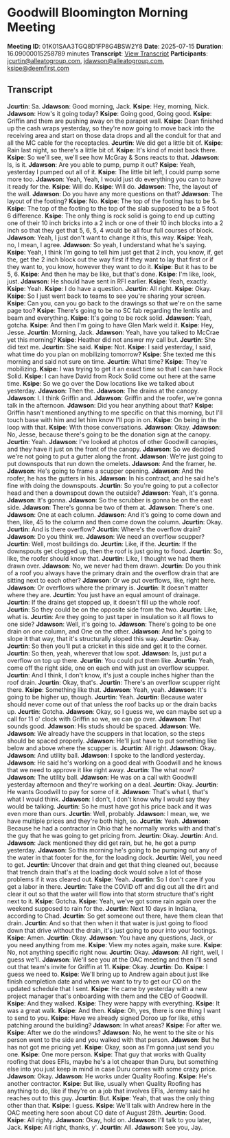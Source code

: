 # Goodwill Bloomington Morning Meeting
**Meeting ID**: 01K01SAA3TGQ8D1FP8G4BSW2Y8
**Date**: 2025-07-15
**Duration**: 16.09000015258789 minutes
**Transcript**: [View Transcript](https://app.fireflies.ai/view/01K01SAA3TGQ8D1FP8G4BSW2Y8)
**Participants**: jcurtin@alleatogroup.com, jdawson@alleatogroup.com, ksipe@deemfirst.com

## Transcript
**Jcurtin**: Sa.
**Jdawson**: Good morning, Jack.
**Ksipe**: Hey, morning, Nick.
**Jdawson**: How's it going today?
**Ksipe**: Going good, Going good.
**Ksipe**: Griffin and them are pushing away on the parapet wall.
**Ksipe**: Dean finished up the cash wraps yesterday, so they're now going to move back into the receiving area and start on those data drops and all the conduit for that and all the MC cable for the receptacles.
**Jcurtin**: We did get a little bit of.
**Ksipe**: Rain last night, so there's a little bit of.
**Ksipe**: It's kind of moist back there.
**Ksipe**: So we'll see, we'll see how McGray & Sons reacts to that.
**Jdawson**: Is, is it.
**Jdawson**: Are you able to pump, pump it out?
**Ksipe**: Yeah, yesterday I pumped out all of it.
**Ksipe**: The little bit left, I could pump some more too.
**Jdawson**: Yeah, Yeah, I would just do everything you can to have it ready for the.
**Ksipe**: Will do.
**Ksipe**: Will do.
**Jdawson**: The, the layout of the wall.
**Jdawson**: Do you have any more questions on that?
**Jdawson**: The layout of the footing?
**Ksipe**: No.
**Ksipe**: The top of the footing has to be 5.
**Ksipe**: The top of the footing to the top of the slab supposed to be a 5 foot 6 difference.
**Ksipe**: The only thing is rock solid is going to end up cutting one of their 10 inch bricks into a 2 inch or one of their 10 inch blocks into a 2 inch so that they get that 5, 6, 5, 4 would be all four full courses of block.
**Jdawson**: Yeah, I just don't want to change it this, this way.
**Ksipe**: Yeah, no, I mean, I agree.
**Jdawson**: So yeah, I understand what he's saying.
**Ksipe**: Yeah, I think I'm going to tell him just get that 2 inch, you know, if, get the, get the 2 inch block out the way first if they want to lay that first or if they want to, you know, however they want to do it.
**Ksipe**: But it has to be 5, 6.
**Ksipe**: And then he may be like, but that's done.
**Ksipe**: I'm like, look, just.
**Jdawson**: He should have sent in RFI earlier.
**Ksipe**: Yeah, exactly.
**Ksipe**: Yeah.
**Ksipe**: I do have a question.
**Jcurtin**: All right.
**Ksipe**: Okay.
**Ksipe**: So I just went back to teams to see you're sharing your screen.
**Ksipe**: Can you, can you go back to the drawings so that we're on the same page too?
**Ksipe**: There's going to be no SC fab regarding the lentils and beam and everything.
**Ksipe**: It's going to be rock solid.
**Jdawson**: Yeah, gotcha.
**Ksipe**: And then I'm going to have Glen Mark weld it.
**Ksipe**: Hey, Jesse.
**Jcurtin**: Morning, Jack.
**Jdawson**: Yeah, have you talked to McCrae yet this morning?
**Ksipe**: Heather did not answer my call but.
**Jcurtin**: She did text me.
**Jcurtin**: She said.
**Ksipe**: Not.
**Ksipe**: I said yesterday, I said, what time do you plan on mobilizing tomorrow?
**Ksipe**: She texted me this morning and said not sure on time.
**Jcurtin**: What time?
**Ksipe**: They're mobilizing.
**Ksipe**: I was trying to get it an exact time so that I can have Rock Solid.
**Ksipe**: I can have David from Rock Solid come out here at the same time.
**Ksipe**: So we go over the Dow locations like we talked about yesterday.
**Jdawson**: Then the.
**Jdawson**: The drains at the canopy.
**Jdawson**: I. I think Griffin and.
**Jdawson**: Griffin and the roofer, we're gonna talk in the afternoon.
**Jdawson**: Did you hear anything about that?
**Ksipe**: Griffin hasn't mentioned anything to me specific on that this morning, but I'll touch base with him and let him know I'll pop in on.
**Ksipe**: On being in the loop with that.
**Ksipe**: With those conversations.
**Jdawson**: Okay.
**Jdawson**: No, Jesse, because there's going to be the donation sign at the canopy.
**Jcurtin**: Yeah.
**Jdawson**: I've looked at photos of other Goodwill canopies, and they have it just on the front of the canopy.
**Jdawson**: So we decided we're not going to put a gutter along the front.
**Jdawson**: We're just going to put downspouts that run down the omelets.
**Jdawson**: And the framer, he.
**Jdawson**: He's going to frame a scupper opening.
**Jdawson**: And the roofer, he has the gutters in his.
**Jdawson**: In his contract, and he said he's fine with doing the downspouts.
**Jcurtin**: So you're going to put a collector head and then a downspout down the outside?
**Jdawson**: Yeah, it's gonna.
**Jdawson**: It's gonna.
**Jdawson**: So the scrubber is gonna be on the east side.
**Jdawson**: There's gonna be two of them at.
**Jdawson**: There's one.
**Jdawson**: One at each column.
**Jdawson**: And it's going to come down and then, like, 45 to the column and then come down the column.
**Jcurtin**: Okay.
**Jcurtin**: And is there overflow?
**Jcurtin**: Where's the overflow drain?
**Jdawson**: Do you think we.
**Jdawson**: We need an overflow scupper?
**Jcurtin**: Well, most buildings do.
**Jcurtin**: Like, if the.
**Jcurtin**: If the downspouts get clogged up, then the roof is just going to flood.
**Jcurtin**: So, like, the roofer should know that.
**Jcurtin**: Like, I thought we had them drawn over.
**Jdawson**: No, we never had them drawn.
**Jcurtin**: Do you think of a roof you always have the primary drain and the overflow drain that are sitting next to each other?
**Jdawson**: Or we put overflows, like, right here.
**Jdawson**: Or overflows where the primary is.
**Jcurtin**: It doesn't matter where they are.
**Jcurtin**: You just have an equal amount of drainage.
**Jcurtin**: If the drains get stopped up, it doesn't fill up the whole roof.
**Jcurtin**: So they could be on the opposite side from the two.
**Jcurtin**: Like, what is.
**Jcurtin**: Are they going to just taper in insulation so it all flows to one side?
**Jdawson**: Well, it's going to.
**Jdawson**: There's going to be one drain on one column, and One on the other.
**Jdawson**: And he's going to slope it that way, that it's structurally sloped this way.
**Jcurtin**: Okay.
**Jcurtin**: So then you'll put a cricket in this side and get it to the corner.
**Jcurtin**: So then, yeah, wherever that low spot.
**Jdawson**: Is, just put a overflow on top up there.
**Jcurtin**: You could put them like.
**Jcurtin**: Yeah, come off the right side, one on each end with just an overflow scupper.
**Jcurtin**: And I think, I don't know, it's just a couple inches higher than the roof drain.
**Jcurtin**: Okay, that's.
**Jcurtin**: There's an overflow scupper right there.
**Ksipe**: Something like that.
**Jdawson**: Yeah, yeah.
**Jdawson**: It's going to be higher up, though.
**Jcurtin**: Yeah.
**Jcurtin**: Because water should never come out of that unless the roof backs up or the drain backs up.
**Jcurtin**: Gotcha.
**Jdawson**: Okay, so I guess we, we can maybe set up a call for 11 o' clock with Griffin so we, we can go over.
**Jdawson**: That sounds good.
**Jdawson**: His studs should be spaced.
**Jdawson**: We.
**Jdawson**: We already have the scuppers in that location, so the steps should be spaced properly.
**Jdawson**: He'll just have to put something like below and above where the scupper is.
**Jcurtin**: All right.
**Jdawson**: Okay.
**Jdawson**: And utility ball.
**Jdawson**: I spoke to the landlord yesterday.
**Jdawson**: He said he's working on a good deal with Goodwill and he knows that we need to approve it like right away.
**Jcurtin**: The what now?
**Jdawson**: The utility ball.
**Jdawson**: He was on a call with Goodwill yesterday afternoon and they're working on a deal.
**Jcurtin**: Okay.
**Jcurtin**: He wants Goodwill to pay for some of it.
**Jdawson**: That's what I, that's what I would think.
**Jdawson**: I don't, I don't know why I would say they would be talking.
**Jcurtin**: So he must have got his price back and it was even more than ours.
**Jcurtin**: Well, probably.
**Jdawson**: I mean, we, we have multiple prices and they're both high, so.
**Jcurtin**: Yeah.
**Jdawson**: Because he had a contractor in Ohio that he normally works with and that's the guy that he was going to get pricing from.
**Jcurtin**: Okay.
**Jcurtin**: And.
**Jdawson**: Jack mentioned they did get rain, but he, he got a pump yesterday.
**Jdawson**: So this morning he's going to be pumping out any of the water in that footer for the, for the loading dock.
**Jcurtin**: Well, you need to get.
**Jcurtin**: Uncover that drain and get that thing cleaned out, because that trench drain that's at the loading dock would solve a lot of those problems if it was cleared out.
**Ksipe**: Yeah.
**Jcurtin**: So I don't care if you get a labor in there.
**Jcurtin**: Take the COVID off and dig out all the dirt and clear it out so that the water will flow into that storm structure that's right next to it.
**Ksipe**: Gotcha.
**Ksipe**: Yeah, we've got some rain again over the weekend supposed to rain for the.
**Jcurtin**: Next 10 days in Indiana, according to Chad.
**Jcurtin**: So get someone out there, have them clean that drain.
**Jcurtin**: And so that then when it that water is just going to flood down that drive without the drain, it's just going to pour into your footings.
**Ksipe**: Amen.
**Jcurtin**: Okay.
**Jdawson**: You have any questions, Jack, or you need anything from me.
**Ksipe**: View my notes again, make sure.
**Ksipe**: No, not anything specific right now.
**Jcurtin**: Okay.
**Jdawson**: All right, well, I guess we'll.
**Jdawson**: We'll see you at the OAC meeting and then I'll send out that team's invite for Griffin at 11.
**Ksipe**: Okay.
**Jcurtin**: Do.
**Ksipe**: I guess we need to.
**Ksipe**: We'll bring up to Andrew again about just like finish completion date and when we want to try to get our CO on the updated schedule that I sent.
**Ksipe**: He came by yesterday with a new project manager that's onboarding with them and the CEO of Goodwill.
**Ksipe**: And they walked.
**Ksipe**: They were happy with everything.
**Ksipe**: It was a great walk.
**Ksipe**: And then.
**Ksipe**: Oh, yes, there is one thing I want to send to you.
**Ksipe**: Have we already signed Doroo up for like, ethis patching around the building?
**Jdawson**: In what areas?
**Ksipe**: For after we.
**Ksipe**: After we do the windows?
**Jdawson**: No, he went to the site or his person went to the side and you walked with that person.
**Jdawson**: But he has not got me pricing yet.
**Ksipe**: Okay, soon as I'm gonna just send you one.
**Ksipe**: One more person.
**Ksipe**: That guy that works with Quality roofing that does EFIs, maybe he's a lot cheaper than Duru, but something else into you just keep in mind in case Duru comes with some crazy price.
**Jdawson**: Okay.
**Jdawson**: He works under Quality Roofing.
**Ksipe**: He's another contractor.
**Ksipe**: But like, usually when Quality Roofing has anything to do, like if they're on a job that involves EFIs, Jeremy said he reaches out to this guy.
**Jcurtin**: But.
**Ksipe**: Yeah, that was the only thing other than that.
**Ksipe**: I guess.
**Ksipe**: We'll talk with Andrew here in the OAC meeting here soon about CO date of August 28th.
**Jcurtin**: Good.
**Ksipe**: All righty.
**Jdawson**: Okay, hold on.
**Jdawson**: I'll talk to you later, Jack.
**Ksipe**: All right, thanks, y'.
**Jcurtin**: All.
**Jdawson**: See you, Jay.